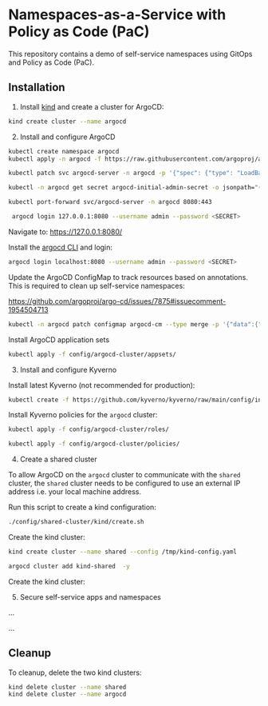 # Namespaces-as-a-Service with Policy as Code (PaC)

This repository contains a demo of self-service namespaces using GitOps and Policy as Code (PaC).

## Installation

1. Install [kind](https://kind.sigs.k8s.io/) and create a cluster for ArgoCD:

```sh
kind create cluster --name argocd
```

2. Install and configure ArgoCD

```sh
kubectl create namespace argocd
kubectl apply -n argocd -f https://raw.githubusercontent.com/argoproj/argo-cd/stable/manifests/install.yaml
```

```sh
kubectl patch svc argocd-server -n argocd -p '{"spec": {"type": "LoadBalancer"}}'
```

```sh
kubectl -n argocd get secret argocd-initial-admin-secret -o jsonpath="{.data.password}" | base64 -d; echo
```

```sh
kubectl port-forward svc/argocd-server -n argocd 8080:443
```

```sh
 argocd login 127.0.0.1:8080 --username admin --password <SECRET>
```

Navigate to: https://127.0.0.1:8080/

Install the [argocd CLI](https://argo-cd.readthedocs.io/en/stable/cli_installation/) and login:

```sh
argocd login localhost:8080 --username admin --password <SECRET>
```

Update the ArgoCD ConfigMap to track resources based on annotations. 
This is required to clean up self-service namespaces:

https://github.com/argoproj/argo-cd/issues/7875#issuecomment-1954504713

```sh
kubectl -n argocd patch configmap argocd-cm --type merge -p '{"data":{"application.resourceTrackingMethod": "annotation+label"}}'
```

Install ArgoCD application sets

```sh
kubectl apply -f config/argocd-cluster/appsets/
```

3. Install and configure Kyverno

Install latest Kyverno (not recommended for production):

```sh
kubectl create -f https://github.com/kyverno/kyverno/raw/main/config/install-latest-testing.yaml
```

Install Kyverno policies for the `argocd` cluster:

```sh
kubectl apply -f config/argocd-cluster/roles/
```

```sh
kubectl apply -f config/argocd-cluster/policies/
```

4. Create a shared cluster

To allow ArgoCD on the `argocd` cluster to communicate with the `shared` cluster, the `shared` cluster needs to be configured to use an external IP address i.e. your local machine address.

Run this script to create a kind configuration:

```sh
./config/shared-cluster/kind/create.sh
```

Create the kind cluster:

```sh
kind create cluster --name shared --config /tmp/kind-config.yaml
```

```sh
argocd cluster add kind-shared  -y
```

Create the kind cluster:


5. Secure self-service apps and namespaces

...

...


## Cleanup

To cleanup, delete the two kind clusters:

```sh
kind delete cluster --name shared
kind delete cluster --name argocd
```
